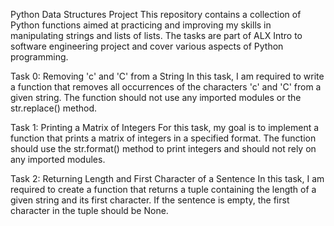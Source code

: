 Python Data Structures Project
This repository contains a collection of Python functions aimed at practicing and improving my skills in manipulating strings and lists of lists. The tasks are part of ALX Intro to software engineering project and cover various aspects of Python programming.

Task 0: Removing 'c' and 'C' from a String
In this task, I am required to write a function that removes all occurrences of the characters 'c' and 'C' from a given string. The function should not use any imported modules or the str.replace() method.

Task 1: Printing a Matrix of Integers
For this task, my goal is to implement a function that prints a matrix of integers in a specified format. The function should use the str.format() method to print integers and should not rely on any imported modules.

Task 2: Returning Length and First Character of a Sentence
In this task, I am required to create a function that returns a tuple containing the length of a given string and its first character. If the sentence is empty, the first character in the tuple should be None.
